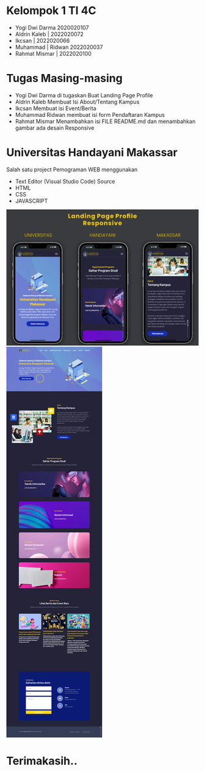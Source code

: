 # Kelompok 1 TI 4C 
- Yogi Dwi Darma 2020020107
- Aldrin Kaleb | 2022020072
- Ikcsan | 2022020066
- Muhammad | Ridwan 2022020037
- Rahmat Mismar | 2022020100

# Tugas Masing-masing
- Yogi Dwi Darma di tugaskan Buat Landing Page Profile
- Aldrin Kaleb Membuat Isi About/Tentang Kampus
- Ikcsan Membuat isi Event/Berita
- Muhammad Ridwan membuat isi form Pendaftaran Kampus
- Rahmat Mismar Menambahkan isi FILE README.md dan menambahkan gambar ada desain Responsive

# Universitas Handayani Makassar
Salah satu project Pemograman WEB menggunakan 
- Text Editor (Visual Studio Code)
Source
- HTML
- CSS
- JAVASCRIPT 

![Profile Mobile Responsive](/readme-images/landing1.png)
![Landing Page](/readme-images/UHM-Profile.png)

# Terimakasih..